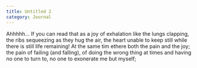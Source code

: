 ```yaml
---
title: Untitled 2
category: Journal
---
```


Ahhhhh... If you can read that as a joy of exhalation like the lungs
clapping, the ribs sequeezing as they hug the air, the heart unable to
keep still while there is still life remaining!  At the same tim ethere
both the pain and the joy; the pain of failing (and falling), of doing
the wrong thing at times and having no one to turn to, no one to
exonerate me but myself;


